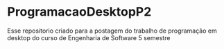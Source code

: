 # ProgramacaoDesktopP2
Esse repositorio criado para a postagem do trabalho de programação em desktop do curso de Engenharia de Software 5 semestre
